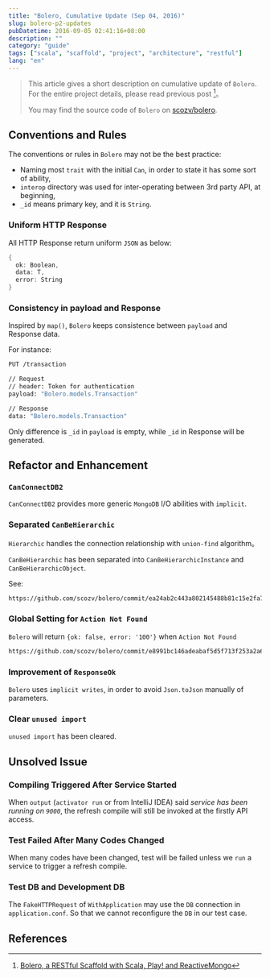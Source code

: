 ```yaml
---
title: "Bolero, Cumulative Update (Sep 04, 2016)"
slug: bolero-p2-updates
pubDatetime: 2016-09-05 02:41:16+08:00
description: ""
category: "guide"
tags: ["scala", "scaffold", "project", "architecture", "restful"]
lang: "en"
---
```


> This article gives a short description on cumulative update of `Bolero`.
> For the entire project details, please read previous post [^blog_bolero]。
>
> You may find the source code of `Bolero` on [scozv/bolero](https://github.com/scozv/bolero).

## Conventions and Rules

The conventions or rules in `Bolero` may not be the best practice:

- Naming most `trait` with the initial `Can`, in order to state it has some sort of ability,
- `interop` directory was used for inter-operating between 3rd party API, at beginning,
- `_id` means primary key, and it is `String`.

### Uniform HTTP Response

All HTTP Response return uniform `JSON` as below:

```scala
{
  ok: Boolean,
  data: T,
  error: String
}
```

### Consistency in payload and Response

Inspired by `map()`, `Bolero` keeps consistence between `payload`
and Response data.

For instance:

```bash
PUT /transaction

// Request
// header: Token for authentication
payload: "Bolero.models.Transaction"

// Response
data: "Bolero.models.Transaction"
```

Only difference is `_id` in `payload` is empty, while `_id` in Response
will be generated.

## Refactor and Enhancement

### `CanConnectDB2`

`CanConnectDB2` provides more generic `MongoDB` I/O abilities with `implicit`.

### Separated `CanBeHierarchic`

`Hierarchic` handles the connection relationship with `union-find` algorithm。

`CanBeHierarchic` has been separated into `CanBeHierarchicInstance` and `CanBeHierarchicObject`.

See:

```bash
https://github.com/scozv/bolero/commit/ea24ab2c443a802145488b81c15e2fa7266492ae
```

### Global Setting for `Action Not Found`

`Bolero` will return `{ok: false, error: '100'}`
when `Action Not Found`

```bash
https://github.com/scozv/bolero/commit/e8991bc146adeabaf5d5f713f253a2a6fa1fe950
```

### Improvement of `ResponseOk`

`Bolero` uses `implicit writes`, in order to avoid
`Json.toJson` manually of parameters.

### Clear `unused import`

`unused import` has been cleared.

## Unsolved Issue

### Compiling Triggered After Service Started

When `output` (`activator run` or from IntelliJ IDEA) said _service has been running on `9000`_,
the refresh compile will still be invoked at the firstly API access.

### Test Failed After Many Codes Changed

When many codes have been changed, test will be failed
unless we `run` a service to trigger a refresh compile.

### Test DB and Development DB

The `FakeHTTPRequest` of `WithApplication` may use the `DB` connection in `application.conf`.
So that we cannot reconfigure the `DB` in our test case.

## References

[^blog_bolero]: [Bolero, a RESTful Scaffold with Scala, Play! and ReactiveMongo](https://scozv.github.io/blog/guide/2016/07/27/bolero-a-restful-scaffold-with-scala)
